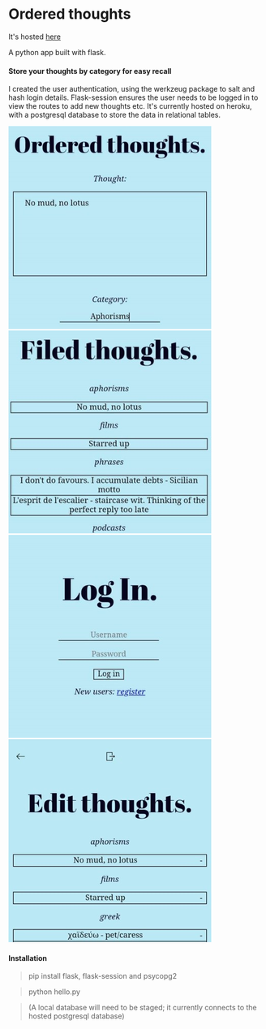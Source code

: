 Ordered thoughts
=================

It's hosted [here](http://orderedthoughts.herokuapp.com)

A python app built with flask.

#### Store your thoughts by category for easy recall

I created the user authentication, using the werkzeug package to salt and hash login details. Flask-session ensures the user needs to be logged in to view the routes to add new thoughts etc. It's currently hosted on heroku, with a postgresql database to store the data in relational tables.

![img1] ![img2] ![img3] ![img4]

[img1]: https://github.com/ckpantelides/ordered-thoughts/blob/images/ordered-crop1.jpg
[img2]: https://github.com/ckpantelides/ordered-thoughts/blob/images/ordered-crop2.jpg
[img3]: https://github.com/ckpantelides/ordered-thoughts/blob/images/ordered-crop3.jpg
[img4]: https://github.com/ckpantelides/ordered-thoughts/blob/images/ordered-crop4.jpg

#### Installation

> pip install flask, flask-session and psycopg2

> python hello.py

> (A local database will need to be staged; it currently connects to the hosted postgresql database)
